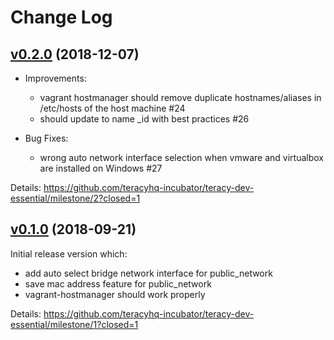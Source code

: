 # Change Log

## [v0.2.0][] (2018-12-07)

- Improvements:
  + vagrant hostmanager should remove duplicate hostnames/aliases in /etc/hosts of the host machine #24
  + should update to name \_id with best practices #26

- Bug Fixes:
  + wrong auto network interface selection when vmware and virtualbox are installed on Windows #27


Details: https://github.com/teracyhq-incubator/teracy-dev-essential/milestone/2?closed=1


## [v0.1.0][] (2018-09-21)


Initial release version which:

- add auto select bridge network interface for public_network
- save mac address feature for public_network
- vagrant-hostmanager should work properly


Details: https://github.com/teracyhq-incubator/teracy-dev-essential/milestone/1?closed=1


[v0.1.0]: https://github.com/teracyhq-incubator/teracy-dev-essential/milestone/1?closed=1
[v0.2.0]: https://github.com/teracyhq-incubator/teracy-dev-essential/milestone/2?closed=1
